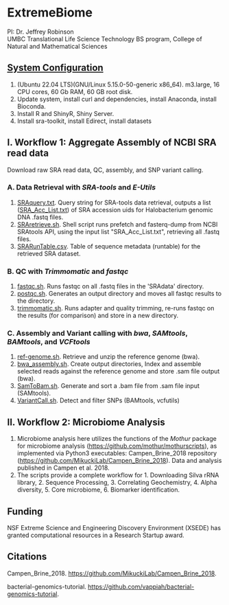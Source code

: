 # ExtremeBiome
PI: Dr. Jeffrey Robinson<br>
UMBC Translational Life Science Technology BS program, College of Natural and Mathematical Sciences


## [System Configuration](/SysConfig/ConfigureSystem.md)
1. (Ubuntu 22.04 LTS)(GNU/Linux 5.15.0-50-generic x86_64). m3.large, 16 CPU cores, 60 Gb RAM, 60 GB root disk.
2. Update system, install curl and dependencies, install Anaconda, install Bioconda. 
3. Install R and ShinyR, Shiny Server.
4. Install sra-toolkit, install Edirect, install datasets

## I. Workflow 1: Aggregate Assembly of NCBI SRA read data
Download raw SRA read data, QC, assembly, and SNP variant calling. 

### A. Data Retrieval with <em>SRA-tools</em> and <em>E-Utils</em> <br>
1. [SRAquery.txt](SRA_runtable/SRAquery.txt). Query string for SRA-tools data retrieval, outputs a list ([SRA_Acc_List.txt](SRA_runtable/SRR_Acc_List.txt)) of SRA accession uids for Halobacterium genomic DNA .fastq files. <br>
2. [SRAretrieve.sh](SRA_runtable/SRAretrieve.sh). Shell script runs prefetch and fasterq-dump from NCBI SRAtools API, using the input list "SRA_Acc_List.txt", retrieving all .fastq files. <br>
3. [SRARunTable.csv](SRA_runtable/SraRunTable.csv). Table of sequence metadata (runtable) for the retrieved SRA dataset.<br>

### B. QC with <em>Trimmomatic</em> and <em>fastqc</em> <br>
1. [fastqc.sh](scripts/fastqc.sh). Runs fastqc on all .fastq files in the 'SRAdata' directory.
2. [postqc.sh](scripts/postqc.sh). Generates an output directory and moves all fastqc results to the directory.
3. [trimmomatic.sh](scripts/trimmomatic.sh). Runs adapter and quality trimming, re-runs fastqc on the results (for comparison) and store in a new directory.

### C. Assembly and Variant calling with <em>bwa</em>, <em>SAMtools</em>, <em>BAMtools</em>, and <em>VCFtools</em> 
1. [ref-genome.sh](scripts/ref-genome.sh). Retrieve and unzip the reference genome (bwa).
2. [bwa_assembly.sh](scripts/bwa_assembly.sh). Create output directories, Index and assemble selected reads against the reference genome and store .sam file output (bwa).
3. [SamToBam.sh](scripts/SamToBam.sh). Generate and sort a .bam file from .sam file input (SAMtools).
4. [VariantCall.sh](scripts/VariantCall.sh). Detect and filter SNPs (BAMtools, vcfutils)

## II. Workflow 2: Microbiome Analysis
1. Microbiome analysis here utilizes the functions of the <em>Mothur</em> package for microbiome analysis (https://github.com/mothur/mothurscripts), as implemented via Python3 executables: Campen_Brine_2018 repository (https://github.com/MikuckiLab/Campen_Brine_2018).  Data and analysis published in Campen et al. 2018. 
2. The scripts provide a complete workflow for 1. Downloading Silva rRNA library, 2. Sequence Processing, 3. Correlating Geochemistry, 4. Alpha diversity, 5. Core microbiome, 6. Biomarker identification. 

## Funding
NSF Extreme Science and Engineering Discovery Environment (XSEDE) has granted computational resources in a Research Startup award.

## Citations
Campen_Brine_2018. https://github.com/MikuckiLab/Campen_Brine_2018. 

bacterial-genomics-tutorial. https://github.com/vappiah/bacterial-genomics-tutorial. 
